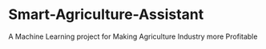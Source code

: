 # Smart-Agriculture-Assistant
A Machine Learning project for Making Agriculture Industry more Profitable
